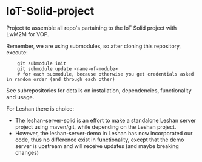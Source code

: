 # IoT-Solid-project
Project to assemble all repo's partaining to the IoT Solid project with LwM2M for VOP.

Remember, we are using submodules, so after cloning this repository, execute:
```
	git submodule init
	git submodule update <name-of-module>
	# for each submodule, because otherwise you get credentials asked in random order (and through each other)
```
	

See subrepositories for details on installation, dependencies, functionality and usage.

For Leshan there is choice:
 - The leshan-server-solid is an effort to make a standalone Leshan server project using maven/git, while depending on the Leshan project.
 - However, the leshan-server-demo in Leshan has now incorporated our code, thus no difference exist in functionality, except that the demo server is upstream and will receive updates (and maybe breaking changes)

